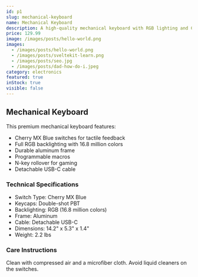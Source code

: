 ```yaml
---
id: p1
slug: mechanical-keyboard
name: Mechanical Keyboard
description: A high-quality mechanical keyboard with RGB lighting and Cherry MX switches.
price: 129.99
image: /images/posts/hello-world.png
images:
  - /images/posts/hello-world.png
  - /images/posts/sveltekit-learn.png
  - /images/posts/seo.jpg
  - /images/posts/dad-how-do-i.jpeg
category: electronics
featured: true
inStock: true
visible: false
---
```


## Mechanical Keyboard

This premium mechanical keyboard features:

- Cherry MX Blue switches for tactile feedback
- Full RGB backlighting with 16.8 million colors
- Durable aluminum frame
- Programmable macros
- N-key rollover for gaming
- Detachable USB-C cable

### Technical Specifications

- Switch Type: Cherry MX Blue
- Keycaps: Double-shot PBT
- Backlighting: RGB (16.8 million colors)
- Frame: Aluminum
- Cable: Detachable USB-C
- Dimensions: 14.2" x 5.3" x 1.4"
- Weight: 2.2 lbs

### Care Instructions

Clean with compressed air and a microfiber cloth. Avoid liquid cleaners on the switches.
